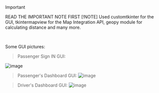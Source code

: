> [!IMPORTANT]
> READ THE IMPORTANT NOTE FIRST
> [!NOTE]
> Used customtkinter for the GUI, tkintermapview for the Map Integration API, geopy module for calculating distance and many more.
<br/>

Some GUI pictures:

> Passenger Sign IN GUI:

![image](https://github.com/ItsBajra/Taxi-Fy/assets/65555875/195a8bd3-8728-44b6-a456-32788d0fd3ea)

> Passenger's Dashboard GUI:
![image](https://github.com/ItsBajra/Taxi-Fy/assets/65555875/83997cea-0b71-4220-b0a4-fc9233aa3da5)

> Driver's Dashboard GUI:
![image](https://github.com/ItsBajra/Taxi-Fy/assets/65555875/27aaa116-8c46-45d9-a843-d3e60764e299)
